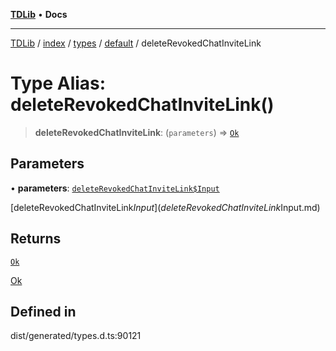 [**TDLib**](../../../../../../README.md) • **Docs**

***

[TDLib](../../../../../../modules.md) / [index](../../../../../README.md) / [types](../../../README.md) / [default](../README.md) / deleteRevokedChatInviteLink

# Type Alias: deleteRevokedChatInviteLink()

> **deleteRevokedChatInviteLink**: (`parameters`) => [`Ok`](Ok.md)

## Parameters

• **parameters**: [`deleteRevokedChatInviteLink$Input`](deleteRevokedChatInviteLink$Input.md)

[deleteRevokedChatInviteLink$Input](deleteRevokedChatInviteLink$Input.md)

## Returns

[`Ok`](Ok.md)

[Ok](Ok.md)

## Defined in

dist/generated/types.d.ts:90121
